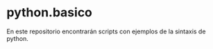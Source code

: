 python.basico
=============

En este repositorio encontrarán scripts con ejemplos de la sintaxis de python.
